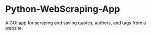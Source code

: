 # Python-WebScraping-App
A GUI app for scraping and saving quotes, authors, and tags from a website.
